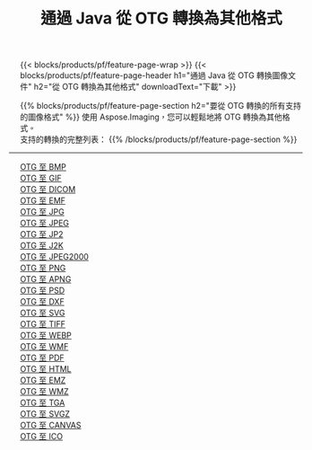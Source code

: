 ﻿---
title: 通過 Java 從 OTG 轉換為其他格式 
weight: 3920
url: /zh-hant/java/conversion/from/otg 
lang: zh-hant
langdirlevel: 2
locales: zh-hans,ja,it,ru,de,es,fr,nl,id,lt,pl,pt,vi,tr,ko,zh-hant,ar,hi,th,sv,cs,uk,he
description: 使用 Aspose.Imaging，您可以輕鬆地將 OTG 轉換為其他格式
---

{{< blocks/products/pf/feature-page-wrap >}}
{{< blocks/products/pf/feature-page-header h1="通過 Java 從 OTG 轉換圖像文件" h2="從 OTG 轉換為其他格式" downloadText="下載" >}}


{{% blocks/products/pf/feature-page-section  h2="要從 OTG 轉換的所有支持的圖像格式" %}}
使用 Aspose.Imaging，您可以輕鬆地將 OTG 轉換為其他格式。
<br/>
支持的轉換的完整列表：
{{% /blocks/products/pf/feature-page-section %}}
<div class="container-fluid productfamilypage bg-gray">
    <div class="convertypes bg-gray agp-content section">
        <div class="container">
		<hr style="margin-left:-20px;"/>
		<div class="row other-converters">
		    <div class='col-md-2 other-converter remove-lp remove-rp'><a href="/imaging/zh-hant/java/conversion/otg-to-bmp" >OTG 至 BMP</a></div><div class='col-md-2 other-converter remove-lp remove-rp'><a href="/imaging/zh-hant/java/conversion/otg-to-gif" >OTG 至 GIF</a></div><div class='col-md-2 other-converter remove-lp remove-rp'><a href="/imaging/zh-hant/java/conversion/otg-to-dicom" >OTG 至 DICOM</a></div><div class='col-md-2 other-converter remove-lp remove-rp'><a href="/imaging/zh-hant/java/conversion/otg-to-emf" >OTG 至 EMF</a></div><div class='col-md-2 other-converter remove-lp remove-rp'><a href="/imaging/zh-hant/java/conversion/otg-to-jpg" >OTG 至 JPG</a></div><div class='col-md-2 other-converter remove-lp remove-rp'><a href="/imaging/zh-hant/java/conversion/otg-to-jpeg" >OTG 至 JPEG</a></div><div class='col-md-2 other-converter remove-lp remove-rp'><a href="/imaging/zh-hant/java/conversion/otg-to-jp2" >OTG 至 JP2</a></div><div class='col-md-2 other-converter remove-lp remove-rp'><a href="/imaging/zh-hant/java/conversion/otg-to-j2k" >OTG 至 J2K</a></div><div class='col-md-2 other-converter remove-lp remove-rp'><a href="/imaging/zh-hant/java/conversion/otg-to-jpeg2000" >OTG 至 JPEG2000</a></div><div class='col-md-2 other-converter remove-lp remove-rp'><a href="/imaging/zh-hant/java/conversion/otg-to-png" >OTG 至 PNG</a></div><div class='col-md-2 other-converter remove-lp remove-rp'><a href="/imaging/zh-hant/java/conversion/otg-to-apng" >OTG 至 APNG</a></div><div class='col-md-2 other-converter remove-lp remove-rp'><a href="/imaging/zh-hant/java/conversion/otg-to-psd" >OTG 至 PSD</a></div><div class='col-md-2 other-converter remove-lp remove-rp'><a href="/imaging/zh-hant/java/conversion/otg-to-dxf" >OTG 至 DXF</a></div><div class='col-md-2 other-converter remove-lp remove-rp'><a href="/imaging/zh-hant/java/conversion/otg-to-svg" >OTG 至 SVG</a></div><div class='col-md-2 other-converter remove-lp remove-rp'><a href="/imaging/zh-hant/java/conversion/otg-to-tiff" >OTG 至 TIFF</a></div><div class='col-md-2 other-converter remove-lp remove-rp'><a href="/imaging/zh-hant/java/conversion/otg-to-webp" >OTG 至 WEBP</a></div><div class='col-md-2 other-converter remove-lp remove-rp'><a href="/imaging/zh-hant/java/conversion/otg-to-wmf" >OTG 至 WMF</a></div><div class='col-md-2 other-converter remove-lp remove-rp'><a href="/imaging/zh-hant/java/conversion/otg-to-pdf" >OTG 至 PDF</a></div><div class='col-md-2 other-converter remove-lp remove-rp'><a href="/imaging/zh-hant/java/conversion/otg-to-html" >OTG 至 HTML</a></div><div class='col-md-2 other-converter remove-lp remove-rp'><a href="/imaging/zh-hant/java/conversion/otg-to-emz" >OTG 至 EMZ</a></div><div class='col-md-2 other-converter remove-lp remove-rp'><a href="/imaging/zh-hant/java/conversion/otg-to-wmz" >OTG 至 WMZ</a></div><div class='col-md-2 other-converter remove-lp remove-rp'><a href="/imaging/zh-hant/java/conversion/otg-to-tga" >OTG 至 TGA</a></div><div class='col-md-2 other-converter remove-lp remove-rp'><a href="/imaging/zh-hant/java/conversion/otg-to-svgz" >OTG 至 SVGZ</a></div><div class='col-md-2 other-converter remove-lp remove-rp'><a href="/imaging/zh-hant/java/conversion/otg-to-canvas" >OTG 至 CANVAS</a></div><div class='col-md-2 other-converter remove-lp remove-rp'><a href="/imaging/zh-hant/java/conversion/otg-to-ico" >OTG 至 ICO</a></div>
                </div>
        </div>
    </div>
</div>
<br/>

